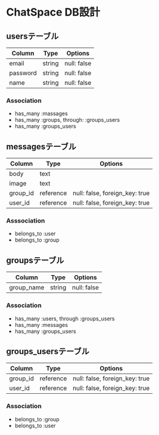 # ChatSpace DB設計
## usersテーブル
|Column|Type|Options|
|------|----|-------|
|email|string|null: false|
|password|string|null: false|
|name|string|null: false|
### Association
- has_many :massages
- has_many :groups, through: :groups_users
- has_many :groups_users
## messagesテーブル
|Column|Type|Options|
|------|----|-------|
|body|text||
|image|text||
|group_id|reference|null: false, foreign_key: true|
|user_id|reference|null: false, foreign_key: true|
### Asssociation
- belongs_to :user
- belongs_to :group

## groupsテーブル
|Column|Type|Options|
|------|----|-------|
|group_name|string|null: false|
### Association
- has_many :users, through :groups_users
- has_many :messages
- has_many :groups_users

## groups_usersテーブル
|Column|Type|Options|
|------|----|-------|
|group_id|reference|null: false, foreign_key: true|
|user_id|reference|null: false, foreign_key: true|
### Association
- belongs_to :group
- belongs_to :user

